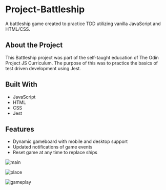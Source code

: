 # Project-Battleship

A battleship game created to practice TDD utilizing vanilla JavaScript and HTML/CSS.

## About the Project

This Battleship project was part of the self-taught education of The Odin Project JS Curriculum. The purpose of this was to practice the basics of test driven development using Jest.

## Built With
- JavaScript
- HTML
- CSS
- Jest

## Features

- Dynamic gameboard with mobile and desktop support
- Updated notifications of game events
- Reset game at any time to replace ships

![main](https://github.com/[Quan-p]/[Project-Battleship]/tree/[main]/main.png?raw=true)

![place](https://github.com/[Quan-p]/[Project-Battleship]/tree/[main]/place.png?raw=true)

![gameplay](https://github.com/[Quan-p]/[Project-Battleship]/tree/[main]/gameplay.png?raw=true)

